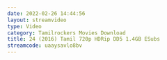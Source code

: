 ```yaml
---
date: 2022-02-26 14:44:56
layout: streamvideo
type: Video
category: Tamilrockers Movies Download
title: 24 (2016) Tamil 720p HDRip DD5 1.4GB ESubs
streamcode: uaaysavlo8bv
---
```


